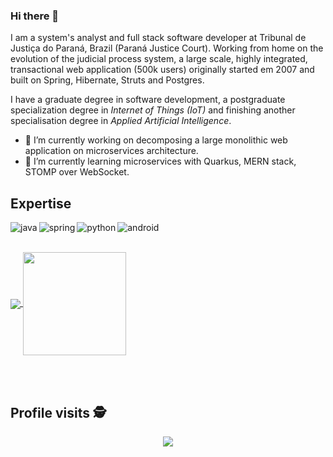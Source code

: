 ### Hi there 👋

I am a system's analyst and full stack software developer at Tribunal de Justiça do Paraná, Brazil (Paraná Justice Court). Working from home on the evolution of the judicial process system, a large scale, highly integrated, transactional web application (500k users) originally started em 2007 and built on Spring, Hibernate, Struts and Postgres.

I have a graduate degree in software development, a postgraduate specialization degree in *Internet of Things (IoT)* and finishing another specialisation degree in *Applied Artificial Intelligence*.

- 🔭 I’m currently working on decomposing a large monolithic web application on microservices architecture.
- 🌱 I’m currently learning microservices with Quarkus, MERN stack, STOMP over WebSocket.
<!--
- 👯 I’m looking to collaborate on ...
- 🤔 I’m looking for help with ...
- 💬 Ask me about ...
- 📫 How to reach me: ...

## Connect with me
[<img align="left" alt="linked-in" src="https://img.shields.io/badge/linkedin-%230077B5.svg?&style=for-the-badge&logo=linkedin&logoColor=white" />](https://www.linkedin.com/in/)
[<img align="left" alt="stack-overflow" src="https://img.shields.io/badge/stack%20overflow-FE7A16?logo=stack-overflow&logoColor=white&style=for-the-badge" />](https://stackoverflow.com/users/)
[<img align="left" alt="twitter" src="https://img.shields.io/badge/twitter-%231DA1F2.svg?&style=for-the-badge&logo=twitter&logoColor=white" />](https://twitter.com/marcobernardino)
-->

## Expertise
<img align="left" alt="java" src="https://img.shields.io/badge/java%20-%2320232a.svg?&style=for-the-badge&logo=java&logoColor=%2361DAFB" />
<img align="left" alt="spring" src="https://img.shields.io/badge/spring%20-%236DB33F.svg?&style=for-the-badge&logo=spring&logoColor=white" />
<img align="left" alt="python" src="https://img.shields.io/badge/python%20-%2320232a.svg?&style=for-the-badge&logo=python&logoColor=%2361DAFB" />
<img align="left" alt="android" src="https://img.shields.io/badge/Android-3DDC84?logo=android&logoColor=white&style=for-the-badge" />

<br>
<br>
<p>
<a href="https://github.com/anuraghazra/github-readme-stats">
    <img align="center" src="https://github-readme-stats.vercel.app/api/top-langs/?username=marcoagbernardino&layout=compact"/>
</a>
<a href="https://github.com/anuraghazra/github-readme-stats">
    <img align="center" height="165" src="https://github-readme-stats.vercel.app/api?username=marcoagbernardino&count_private=true&show_icons=true&custom_title=Github%20Status&hide=issues"/>
</a>
</p>

<br>
<br>
<p align="center"> 

 ## Profile visits :detective: <br>
 <p align="center"> 
   <img alingn="center" src="https://profile-counter.glitch.me/marcoagbernardino/count.svg" />
 </p>

</p>
